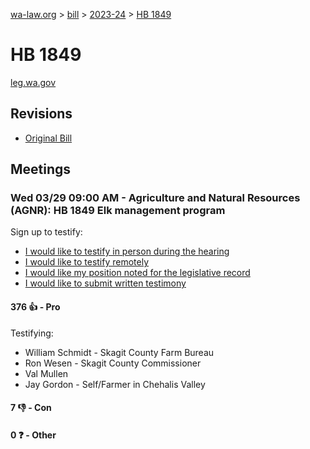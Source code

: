 [wa-law.org](/) > [bill](/bill/) > [2023-24](/bill/2023-24/) > [HB 1849](/bill/2023-24/hb/1849/)

# HB 1849
[leg.wa.gov](https://app.leg.wa.gov/billsummary?BillNumber=1849&Year=2023&Initiative=false)

## Revisions
* [Original Bill](1/)

## Meetings
### Wed 03/29 09:00 AM - Agriculture and Natural Resources (AGNR): HB 1849 Elk management program
Sign up to testify:
* [I would like to testify in person during the hearing](https://app.leg.wa.gov/csi/Testifier/Add?chamber=House&mId=31152&aId=154552&caId=22468&tId=1)
* [I would like to testify remotely](https://app.leg.wa.gov/csi/Testifier/Add?chamber=House&mId=31152&aId=154552&caId=22468&tId=2)
* [I would like my position noted for the legislative record](https://app.leg.wa.gov/csi/Testifier/Add?chamber=House&mId=31152&aId=154552&caId=22468&tId=3)
* [I would like to submit written testimony](https://app.leg.wa.gov/csi/Testifier/Add?chamber=House&mId=31152&aId=154552&caId=22468&tId=4)

#### 376 👍 - Pro
Testifying:
* William Schmidt - Skagit County Farm Bureau
* Ron Wesen - Skagit County Commissioner
* Val Mullen
* Jay Gordon - Self/Farmer in Chehalis Valley

#### 7 👎 - Con

#### 0 ❓ - Other
